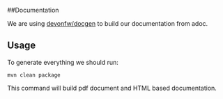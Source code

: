 ##Documentation

We are using [devonfw/docgen](https://github.com/devonfw/docgen) to build our documentation from adoc.
## Usage
To generate everything we should run:

```
mvn clean package
```

This command will build pdf document and HTML based documentation.